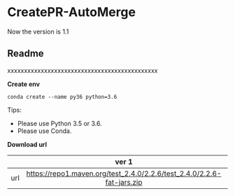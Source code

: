 # CreatePR-AutoMerge

Now the version is 1.1
## **Readme**
xxxxxxxxxxxxxxxxxxxxxxxxxxxxxxxxxxxxxxxxxxxxx

**Create env**
```
conda create --name py36 python=3.6
```

Tips:
* Please use Python 3.5 or 3.6.
* Please use Conda.


**Download url**

|           | ver 1 | ver 2 |
| :-------: | :---------: | :--------------------------: |
| url | https://repo1.maven.org/test_2.4.0/2.2.6/test_2.4.0/2.2.6-fat-jars.zip | https://oss.sonatype.org/content/repositories/snapshots/com/test/test_2.4.0/2.2.6-SNAPSHOT/ |
